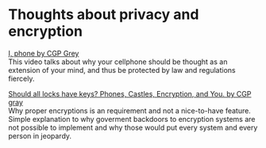 # Thoughts about privacy and encryption

[I, phone by CGP Grey](https://www.youtube.com/watch?v=e-ZpsxnmmbE)  
This video talks about why your cellphone should be thought as an extension
of your mind, and thus be protected by law and regulations fiercely.

[Should all locks have keys? Phones, Castles, Encryption, and You. by CGP gray](https://www.youtube.com/watch?v=VPBH1eW28mo)  
Why proper encryptions is an requirement and not a nice-to-have feature.
Simple explanation to why goverment backdoors to encryption systems are
not possible to implement and why those would put every system and
every person in jeopardy.
